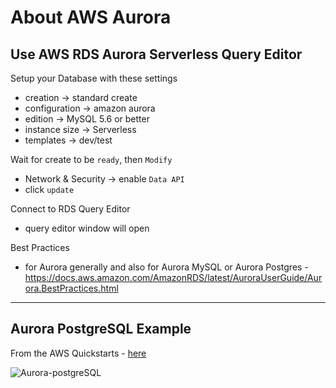 # About AWS Aurora

## Use AWS RDS Aurora Serverless Query Editor

Setup your Database with these settings
- creation -> standard create
- configuration -> amazon aurora
- edition -> MySQL 5.6 or better
- instance size -> Serverless
- templates -> dev/test

Wait for create to be `ready`, then `Modify`
- Network & Security -> enable `Data API`
- click `update`

Connect to RDS Query Editor
- query editor window will open

Best Practices
- for Aurora generally and also for Aurora MySQL or Aurora Postgres - https://docs.aws.amazon.com/AmazonRDS/latest/AuroraUserGuide/Aurora.BestPractices.html

---
## Aurora PostgreSQL Example

From the AWS Quickstarts - [here](https://aws.amazon.com/quickstart/architecture/aurora-postgresql/)

![Aurora-postgreSQL](https://github.com/lynnlangit/Hello-AWS-Data-Services/blob/master/images/aurora-postgresql.png)
